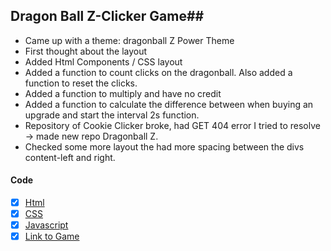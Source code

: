 ## Dragon Ball Z-Clicker Game##

- Came up with a theme: dragonball Z Power Theme 
- First thought about the layout
- Added Html Components / CSS layout 
- Added a function to count clicks on the dragonball. Also added a function to reset the clicks. 
- Added a function to multiply and have no credit
- Added a function to calculate the difference between when buying an upgrade and start the interval 2s function.
- Repository of Cookie Clicker broke, had GET 404 error I tried to resolve -> made new repo Dragonball Z.
- Checked some more layout the had more spacing between the divs content-left and right. 

#### Code ####
- [X] [Html](https://github.com/MichaelMontei/Dragonball-Z-Clicker-Game/blob/main/index.html)
- [X] [CSS](https://github.com/MichaelMontei/Dragonball-Z-Clicker-Game/blob/main/style.css)
- [X] [Javascript](https://github.com/MichaelMontei/Dragonball-Z-Clicker-Game/blob/main/script.js)
- [X] [Link to Game](https://michaelmontei.github.io/Dragonball-Z-Clicker-Game/)